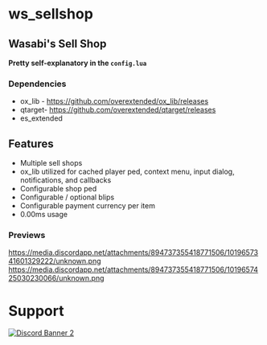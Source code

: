# ws_sellshop

## Wasabi's Sell Shop

**Pretty self-explanatory in the `config.lua`**

### Dependencies
- ox_lib - https://github.com/overextended/ox_lib/releases
- qtarget- https://github.com/overextended/qtarget/releases
- es_extended

## Features
- Multiple sell shops
- ox_lib utilized for cached player ped, context menu, input dialog, notifications, and callbacks
- Configurable shop ped
- Configurable / optional blips
- Configurable payment currency per item
- 0.00ms usage

### Previews
https://media.discordapp.net/attachments/894737355418771506/1019657341601329222/unknown.png
https://media.discordapp.net/attachments/894737355418771506/1019657425030230066/unknown.png


# Support
<a href='https://discord.gg/79zjvy4JMs'>![Discord Banner 2](https://discordapp.com/api/guilds/1025493337031049358/widget.png?style=banner2)</a>
